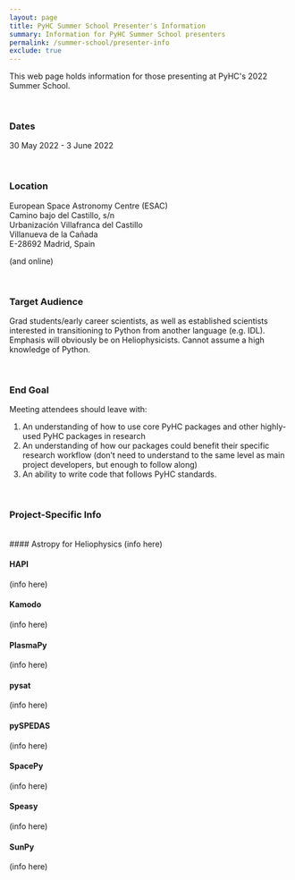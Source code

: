 ```yaml
---
layout: page
title: PyHC Summer School Presenter's Information
summary: Information for PyHC Summer School presenters
permalink: /summer-school/presenter-info
exclude: true
---
```

This web page holds information for those presenting at PyHC's 2022 Summer School.

<br>

### Dates
30 May 2022 - 3 June 2022

<br>

### Location
European Space Astronomy Centre (ESAC)<br>
Camino bajo del Castillo, s/n<br>
Urbanización Villafranca del Castillo<br>
Villanueva de la Cañada<br>
E-28692 Madrid, Spain<br>

(and online)

<br>

### Target Audience
Grad students/early career scientists, as well as established scientists interested in transitioning to Python from another language (e.g. IDL). Emphasis will obviously be on Heliophysicists. Cannot assume a high knowledge of Python.

<br>

### End Goal
Meeting attendees should leave with:
 1. An understanding of how to use core PyHC packages and other highly-used PyHC packages in research
 2. An understanding of how our packages could benefit their specific research workflow (don’t need to understand to the same level as main project developers, but enough to follow along)
 3. An ability to write code that follows PyHC standards.

<br>

### Project-Specific Info
<br>
#### Astropy for Heliophysics
(info here)

#### HAPI
(info here)

#### Kamodo
(info here)

#### PlasmaPy
(info here)

#### pysat
(info here)

#### pySPEDAS
(info here)

#### SpacePy
(info here)

#### Speasy
(info here)

#### SunPy
(info here)
